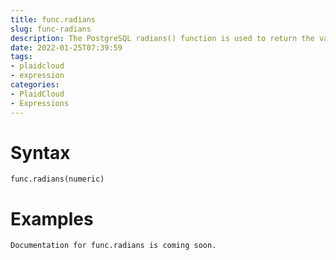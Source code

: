 ```yaml
---
title: func.radians
slug: func-radians
description: The PostgreSQL radians() function is used to return the value in radian from degrees, provided in the argument
date: 2022-01-25T07:39:59
tags:
- plaidcloud
- expression
categories:
- PlaidCloud
- Expressions
---
```



# Syntax



```
func.radians(numeric)
```


# Examples



```
Documentation for func.radians is coming soon.
```
